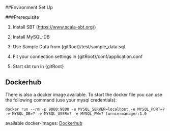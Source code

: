 ##Environment Set Up

###Prerequisite
1. Install SBT (https://www.scala-sbt.org/)

2. Install MySQL-DB

3. Use Sample Data from {gitRoot}/test/sample_data.sql

4. Fit your connection settings in {gitRoot}/conf/application.conf

5. Start sbt run in {gitRoot}

## Dockerhub
There is also a docker image available. To start the docker file you can use the following command (use your mysql credentials):

`docker run --rm -p 9000:9000 -e MYSQL_SERVER=localhost -e MYSQL_PORT=? -e MYSQL_DB=? -e MYSQL_USER=? -e MYSQL_PW=? turniermanager:1.0`

available docker-images: [Dockerhub](https://hub.docker.com/r/holzleube/turniermanager) 
